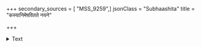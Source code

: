 +++
secondary_sources = [ "MSS_9259",]
jsonClass = "Subhaashita"
title = "कस्यानिमेषवितते नयने"

+++

<details><summary>Text</summary>

कस्यानिमेषवितते नयने दिवौको- लोकादृते जगति ते अपि वै गृहीत्वा।  
पिण्डे प्रसारितमुखेन तिमे किमेतद् दृष्टं न बालिश विशद्बडिशं त्वयान्तः॥
</details>
